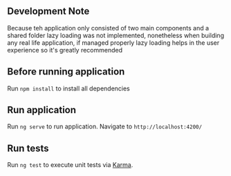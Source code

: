 ## Development Note

Because teh application only consisted of two main components and a shared folder lazy loading was not implemented, nonetheless when building any real life application, if managed properly lazy loading helps in the user experience so it's greatly recommended

## Before running application

Run `npm install` to install all dependencies

## Run application

Run `ng serve` to run application. Navigate to `http://localhost:4200/`

## Run tests

Run `ng test` to execute unit tests via [Karma](https://karma-runner.github.io).
